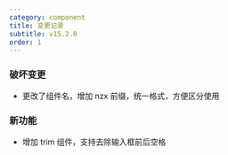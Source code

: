 ```yaml
---
category: component
title: 变更记录
subtitle: v15.2.0
order: 1
---
```


### 破坏变更

- 更改了组件名，增加 nzx 前缀，统一格式，方便区分使用

### 新功能

- 增加 trim 组件，支持去除输入框前后空格
